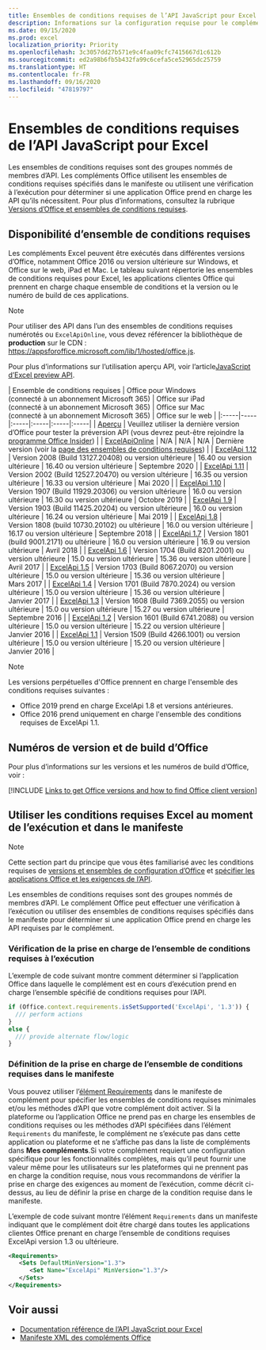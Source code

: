 ```yaml
---
title: Ensembles de conditions requises de l’API JavaScript pour Excel
description: Informations sur la configuration requise pour le complément Office sur les builds Excel.
ms.date: 09/15/2020
ms.prod: excel
localization_priority: Priority
ms.openlocfilehash: 3c3057dd27b571e9c4faa09cfc7415667d1c612b
ms.sourcegitcommit: ed2a98b6fb5b432fa99c6cefa5ce52965dc25759
ms.translationtype: HT
ms.contentlocale: fr-FR
ms.lasthandoff: 09/16/2020
ms.locfileid: "47819797"
---
```

# <a name="excel-javascript-api-requirement-sets"></a>Ensembles de conditions requises de l’API JavaScript pour Excel

Les ensembles de conditions requises sont des groupes nommés de membres d’API. Les compléments Office utilisent les ensembles de conditions requises spécifiés dans le manifeste ou utilisent une vérification à l’exécution pour déterminer si une application Office prend en charge les API qu’ils nécessitent. Pour plus d’informations, consultez la rubrique [Versions d’Office et ensembles de conditions requises](../../develop/office-versions-and-requirement-sets.md).

## <a name="requirement-set-availability"></a>Disponibilité d’ensemble de conditions requises

Les compléments Excel peuvent être exécutés dans différentes versions d’Office, notamment Office 2016 ou version ultérieure sur Windows, et Office sur le web, iPad et Mac. Le tableau suivant répertorie les ensembles de conditions requises pour Excel, les applications clientes Office qui prennent en charge chaque ensemble de conditions et la version ou le numéro de build de ces applications.

> [!NOTE]
> Pour utiliser des API dans l’un des ensembles de conditions requises numérotés ou `ExcelApiOnline`, vous devez référencer la bibliothèque de **production** sur le CDN : https://appsforoffice.microsoft.com/lib/1/hosted/office.js.
>
> Pour plus d’informations sur l’utilisation aperçu API, voir l’article[JavaScript d’Excel preview API](excel-preview-apis.md).

|  Ensemble de conditions requises  |  Office pour Windows<br>(connecté à un abonnement Microsoft 365)  |  Office sur iPad<br>(connecté à un abonnement Microsoft 365)  |  Office sur Mac<br>(connecté à un abonnement Microsoft 365)  | Office sur le web |
|:-----|-----|:-----|:-----|:-----|:-----|
| [Aperçu](excel-preview-apis.md)  | Veuillez utiliser la dernière version d’Office pour tester la préversion API (vous devrez peut-être rejoindre la [programme Office Insider](https://insider.office.com)) |
| [ExcelApiOnline](excel-api-online-requirement-set.md) | N/A | N/A | N/A | Dernière version (voir la [page des ensembles de conditions requises](excel-api-online-requirement-set.md)) |
| [ExcelApi 1.12](excel-api-1-12-requirement-set.md) | Version 2008 (Build 13127.20408) ou version ultérieure | 16.40 ou version ultérieure | 16.40 ou version ultérieure | Septembre 2020 |
| [ExcelApi 1.11](excel-api-1-11-requirement-set.md) | Version 2002 (Build 12527.20470) ou version ultérieure | 16.35 ou version ultérieure | 16.33 ou version ultérieure | Mai 2020 |
| [ExcelApi 1.10](excel-api-1-10-requirement-set.md) | Version 1907 (Build 11929.20306) ou version ultérieure | 16.0 ou version ultérieure | 16.30 ou version ultérieure | Octobre 2019 |
| [ExcelApi 1.9](excel-api-1-9-requirement-set.md)  | Version 1903 (Build 11425.20204) ou version ultérieure | 16.0 ou version ultérieure | 16.24 ou version ultérieure | Mai 2019 |
| [ExcelApi 1.8](excel-api-1-8-requirement-set.md)  | Version 1808 (build 10730.20102) ou ultérieure | 16.0 ou version ultérieure | 16.17 ou version ultérieure | Septembre 2018 |
| [ExcelApi 1.7](excel-api-1-7-requirement-set.md)  | Version 1801 (build 9001.2171) ou ultérieure   | 16.0 ou version ultérieure  | 16.9 ou version ultérieure  | Avril 2018 |
| [ExcelApi 1.6](excel-api-1-6-requirement-set.md)  | Version 1704 (Build 8201.2001) ou version ultérieure   | 15.0 ou version ultérieure  | 15.36 ou version ultérieure | Avril 2017 |
| [ExcelApi 1.5](excel-api-1-5-requirement-set.md)  | Version 1703 (Build 8067.2070) ou version ultérieure   | 15.0 ou version ultérieure  | 15.36 ou version ultérieure | Mars 2017 |
| [ExcelApi 1.4](excel-api-1-4-requirement-set.md)  | Version 1701 (Build 7870.2024) ou version ultérieure   | 15.0 ou version ultérieure  | 15.36 ou version ultérieure | Janvier 2017 |
| [ExcelApi 1.3](excel-api-1-3-requirement-set.md)  | Version 1608 (Build 7369.2055) ou version ultérieure   | 15.0 ou version ultérieure | 15.27 ou version ultérieure | Septembre 2016 |
| [ExcelApi 1.2](excel-api-1-2-requirement-set.md)  | Version 1601 (Build 6741.2088) ou version ultérieure   | 15.0 ou version ultérieure | 15.22 ou version ultérieure | Janvier 2016 |
| [ExcelApi 1.1](excel-api-1-1-requirement-set.md)  | Version 1509 (Build 4266.1001) ou version ultérieure   | 15.0 ou version ultérieure | 15.20 ou version ultérieure | Janvier 2016 |

> [!NOTE]
> Les versions perpétuelles d'Office prennent en charge l'ensemble des conditions requises suivantes :
>
> - Office 2019 prend en charge ExcelApi 1.8 et versions antérieures.
> - Office 2016 prend uniquement en charge l'ensemble des conditions requises de ExcelApi 1.1.

## <a name="office-versions-and-build-numbers"></a>Numéros de version et de build d’Office

Pour plus d’informations sur les versions et les numéros de build d’Office, voir :

[!INCLUDE [Links to get Office versions and how to find Office client version](../../includes/links-get-office-versions-builds.md)]

## <a name="how-to-use-excel-requirement-sets-at-runtime-and-in-the-manifest"></a>Utiliser les conditions requises Excel au moment de l’exécution et dans le manifeste

> [!NOTE]
> Cette section part du principe que vous êtes familiarisé avec les conditions requises de [versions et ensembles de configuration d’Office](../../develop/office-versions-and-requirement-sets.md) et [spécifier les applications Office et les exigences de l’API](../../develop/specify-office-hosts-and-api-requirements.md).

Les ensembles de conditions requises sont des groupes nommés de membres d’API. Le complément Office peut effectuer une vérification à l’exécution ou utiliser des ensembles de conditions requises spécifiés dans le manifeste pour déterminer si une application Office prend en charge les API requises par le complément.

### <a name="checking-for-requirement-set-support-at-runtime"></a>Vérification de la prise en charge de l’ensemble de conditions requises à l’exécution

L’exemple de code suivant montre comment déterminer si l’application Office dans laquelle le complément est en cours d’exécution prend en charge l’ensemble spécifié de conditions requises pour l’API.

```js
if (Office.context.requirements.isSetSupported('ExcelApi', '1.3')) {
  /// perform actions
}
else {
  /// provide alternate flow/logic
}
```

### <a name="defining-requirement-set-support-in-the-manifest"></a>Définition de la prise en charge de l’ensemble de conditions requises dans le manifeste

Vous pouvez utiliser l’[élément Requirements](../manifest/requirements.md) dans le manifeste de complément pour spécifier les ensembles de conditions requises minimales et/ou les méthodes d’API que votre complément doit activer. Si la plateforme ou l’application Office ne prend pas en charge les ensembles de conditions requises ou les méthodes d’API spécifiées dans l’élément `Requirements` du manifeste, le complément ne s’exécute pas dans cette application ou plateforme et ne s’affiche pas dans la liste de compléments dans **Mes compléments**.Si votre complément requiert une configuration spécifique pour les fonctionnalités complètes, mais qu’il peut fournir une valeur même pour les utilisateurs sur les plateformes qui ne prennent pas en charge la condition requise, nous vous recommandons de vérifier la prise en charge des exigences au moment de l’exécution, comme décrit ci-dessus, au lieu de définir la prise en charge de la condition requise dans le manifeste.

L’exemple de code suivant montre l’élément `Requirements` dans un manifeste indiquant que le complément doit être chargé dans toutes les applications clientes Office prenant en charge l’ensemble de conditions requises ExcelApi version 1.3 ou ultérieure.

```xml
<Requirements>
   <Sets DefaultMinVersion="1.3">
      <Set Name="ExcelApi" MinVersion="1.3"/>
   </Sets>
</Requirements>
```

## <a name="see-also"></a>Voir aussi

- [Documentation référence de l’API JavaScript pour Excel](/javascript/api/excel)
- [Manifeste XML des compléments Office](../../develop/add-in-manifests.md)
